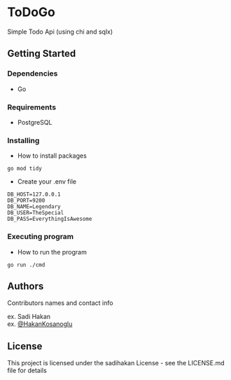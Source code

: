 # ToDoGo

Simple Todo Api (using chi and sqlx)

## Getting Started

### Dependencies

* Go

### Requirements

* PostgreSQL

### Installing

* How to install packages

```
go mod tidy
```

* Create your .env file

```
DB_HOST=127.0.0.1
DB_PORT=9200
DB_NAME=Legendary
DB_USER=TheSpecial
DB_PASS=EverythingIsAwesome
```


### Executing program

* How to run the program

```
go run ./cmd
```


## Authors

Contributors names and contact info

ex. Sadi Hakan  
ex. [@HakanKosanoglu](http://hakankosanoglu.com)


## License

This project is licensed under the sadihakan License - see the LICENSE.md file for details


